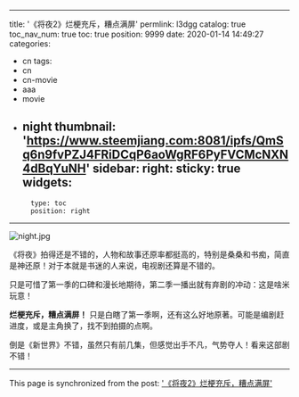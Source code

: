 
---
title: '《将夜2》烂梗充斥，糟点满屏'
permlink: l3dgg
catalog: true
toc_nav_num: true
toc: true
position: 9999
date: 2020-01-14 14:49:27
categories:
- cn
tags:
- cn
- cn-movie
- aaa
- movie
- night
thumbnail: 'https://www.steemjiang.com:8081/ipfs/QmSq6n9fvPZJ4FRiDCqP6aoWgRF6PyFVCMcNXN4dBqYuNH'
sidebar:
    right:
        sticky: true
widgets:
    -
        type: toc
        position: right
---


![night.jpg](https://www.steemjiang.com:8081/ipfs/QmSq6n9fvPZJ4FRiDCqP6aoWgRF6PyFVCMcNXN4dBqYuNH)

《将夜》拍得还是不错的，人物和故事还原率都挺高的，特别是桑桑和书痴，简直是神还原！对于本就是书迷的人来说，电视剧还算是不错的。

只是可惜了第一季的口碑和漫长地期待，第二季一播出就有弃剧的冲动：这是啥米玩意！

**烂梗充斥，糟点满屏！** 只是白瞎了第一季啊，还有这么好地原著。可能是编剧赶进度，或是主角换了，找不到拍摄的点啊。

倒是《新世界》不错，虽然只有前几集，但感觉出手不凡，气势夺人！看来这部剧不错！

- - -

This page is synchronized from the post: ['《将夜2》烂梗充斥，糟点满屏'](https://steemit.com/@lemooljiang/l3dgg)
